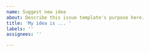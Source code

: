 ```yaml
---
name: Suggest new idea
about: Describe this issue template's purpose here.
title: 'My idea is ... '
labels: ''
assignees: ''

---
```



